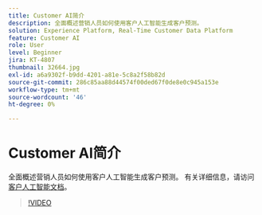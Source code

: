 ```yaml
---
title: Customer AI简介
description: 全面概述营销人员如何使用客户人工智能生成客户预测。
solution: Experience Platform, Real-Time Customer Data Platform
feature: Customer AI
role: User
level: Beginner
jira: KT-4807
thumbnail: 32664.jpg
exl-id: a6a9302f-b9dd-4201-a81e-5c8a2f58b82d
source-git-commit: 286c85aa88d44574f00ded67f0de8e0c945a153e
workflow-type: tm+mt
source-wordcount: '46'
ht-degree: 0%

---
```


# Customer AI简介

全面概述营销人员如何使用客户人工智能生成客户预测。 有关详细信息，请访问[客户人工智能文档](https://experienceleague.adobe.com/docs/experience-platform/intelligent-services/customer-ai/overview.html?lang=zh-Hans)。

>[!VIDEO](https://video.tv.adobe.com/v/32664?learn=on&enablevpops)
